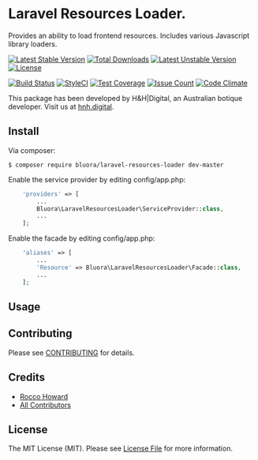 # Laravel Resources Loader.

Provides an ability to load frontend resources. Includes various Javascript library loaders.

[![Latest Stable Version](https://poser.pugx.org/bluora/laravel-resources-loader/v/stable.svg)](https://packagist.org/packages/bluora/laravel-resources-loader) [![Total Downloads](https://poser.pugx.org/bluora/laravel-resources-loader/downloads.svg)](https://packagist.org/packages/bluora/laravel-resources-loader) [![Latest Unstable Version](https://poser.pugx.org/bluora/laravel-resources-loader/v/unstable.svg)](https://packagist.org/packages/bluora/laravel-resources-loader) [![License](https://poser.pugx.org/bluora/laravel-resources-loader/license.svg)](https://packagist.org/packages/bluora/laravel-resources-loader)

[![Build Status](https://travis-ci.org/bluora/laravel-resources-loader.svg?branch=master)](https://travis-ci.org/bluora/laravel-resources-loader) [![StyleCI](https://styleci.io/repos/53318243/shield?branch=master)](https://styleci.io/repos/53318243) [![Test Coverage](https://codeclimate.com/github/bluora/laravel-resources-loader/badges/coverage.svg)](https://codeclimate.com/github/bluora/laravel-resources-loader/coverage) [![Issue Count](https://codeclimate.com/github/bluora/laravel-resources-loader/badges/issue_count.svg)](https://codeclimate.com/github/bluora/laravel-resources-loader) [![Code Climate](https://codeclimate.com/github/bluora/laravel-resources-loader/badges/gpa.svg)](https://codeclimate.com/github/bluora/laravel-resources-loader) 

This package has been developed by H&H|Digital, an Australian botique developer. Visit us at [hnh.digital](http://hnh.digital).

## Install

Via composer:

`$ composer require bluora/laravel-resources-loader dev-master`

Enable the service provider by editing config/app.php:

```php
    'providers' => [
        ...
        Bluora\LaravelResourcesLoader\ServiceProvider::class,
        ...
    ];
```

Enable the facade by editing config/app.php:

```php
    'aliases' => [
        ...
        'Resource' => Bluora\LaravelResourcesLoader\Facade::class,
        ...
    ];
```

## Usage



## Contributing

Please see [CONTRIBUTING](https://github.com/bluora/laravel-resources-loader/blob/master/CONTRIBUTING.md) for details.

## Credits

* [Rocco Howard](https://github.com/therocis)
* [All Contributors](https://github.com/bluora/laravel-resources-loader/contributors)

## License

The MIT License (MIT). Please see [License File](https://github.com/bluora/laravel-resources-loader/blob/master/LICENSE) for more information.
